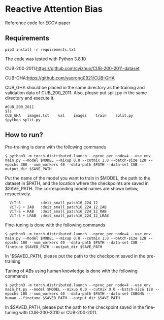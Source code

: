 # Reactive Attention Bias
Reference code for ECCV paper

## Requirements
```
pip3 install -r requirements.txt
```
The code was tested with Python 3.8.10

CUB-200-2011:https://github.com/cyizhuo/CUB-200-2011-dataset

CUB-GHA:https://github.com/yaorong0921/CUB-GHA

CUB_GHA should be placed in the same directory as the training and validation data of CUB_200_2011.
Also, please put split.py in the same directory and execute it.
```
#CUB_200_2011
$ls
CUB_GHA   images.txt    val    images    train    split.py
$python split.py
```

## How to run?
Pre-training is done with the following commands
```
$ python3 -m torch.distributed.launch --nproc_per_node=4 --use_env main.py --model $MODEL --mixup 0.8 --cutmix 1.0 --batch-size 128 --epochs 300 --num_workers 40 --data-path $PATH --data-set CUB --output_dir $SAVE_PATH
```
Put the name of the model you want to train in $MODEL, the path to the dataset in $PATH, and the location where the checkpoints are saved in $SAVE_PATH.
The corresponding model names are shown below, respectively.
```
  ViT-S         :deit_small_patch16_224_12
  ViT-S + IAB   :deit_small_patch16_224_12_IAB
  ViT-S + RAB   :deit_small_patch16_224_12_RAB
  ViT-S + LRAB  :deit_small_patch16_224_12_LRAB
```

Fine-tuning is done with the following commands
```
$ python3 -m torch.distributed.launch --nproc_per_node=4 --use_env main.py --model $MODEL --mixup 0.8 --cutmix 1.0 --batch-size 128 --epochs 100 --num_workers 40 --data-path $PATH --data-set CUB --finetune $SAVED_PATH --output_dir $SAVE_PATH
```
In '$SAVED_PATH, please put the path to the checkpoint saved in the pre-training



Tuning of ABs using human knowledge is done with the following commands
```
$ python3 -m torch.distributed.launch --nproc_per_node=4 --use_env main_ht.py --model $MODEL --mixup 0.0 --cutmix 0.0 --batch-size 128 --epochs 100 --num_workers 40 --data-path $PATH --data-set CUBGHA --human --finetune $SAVED_PATH --output_dir $SAVE_PATH
```
In $SAVED_PATH, please put the path to the checkpoint saved in the fine-tuning with CUB-200-2010 or CUB-200-2011.
